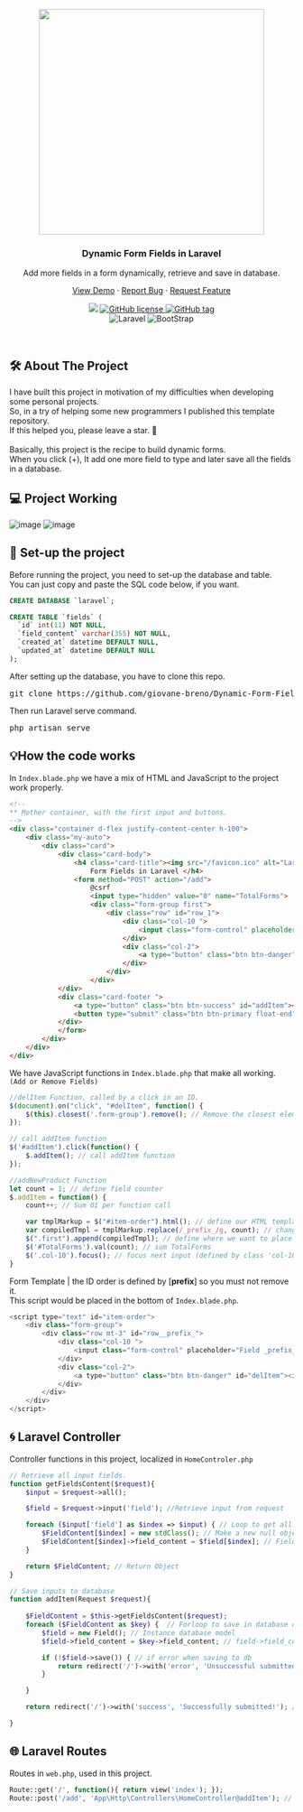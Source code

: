 <p align="center"><a href="https://laravel.com" target="_blank"><img src="https://raw.githubusercontent.com/laravel/art/master/logo-lockup/5%20SVG/2%20CMYK/1%20Full%20Color/laravel-logolockup-cmyk-red.svg" width="400"></a></p>

<h3 align="center"><p align="center">Dynamic Form Fields in Laravel</p></h3>
 <p align="center">Add more fields in a form dynamically, retrieve and save in database.</p>

  <p align="center">
    <a href="https://github.com/giovane-breno/Dynamic-Form-Fields-in-Laravel">View Demo</a>
    ·
    <a href="https://github.com/giovane-breno/Dynamic-Form-Fields-in-Laravel/issues">Report Bug</a>
    ·
    <a href="https://github.com/giovane-breno/Dynamic-Form-Fields-in-Laravel/issues">Request Feature</a>
  </p>
</div>

<p align="center"><a href="https://github.com/giovane-breno/Dynamic-Form-Fields-in-Laravel/graphs/contributors" alt="Contributors">
        <img src="https://img.shields.io/github/contributors/giovane-breno/Dynamic-Form-Fields-in-Laravel" /></a> <a href="https://github.com/giovane-breno/Dynamic-Form-Fields-in-Laravel/blob/main/LICENSE"><img src="https://camo.githubusercontent.com/710a6522ecfcecef911b46d1fd71998a6d4be992d0a23d559faee1b5c68cb27a/68747470733a2f2f696d672e736869656c64732e696f2f6769746875622f6c6963656e73652f4e61657265656e2f5374726170446f776e2e6a732e737667" alt="GitHub license" data-canonical-src="https://img.shields.io/github/license/giovane-breno/Dynamic-Form-Fields-in-Laravel" style="max-width: 100%;"></a><a href="https://GitHub.com/giovane-breno/Dynamic-Form-Fields-in-Laravel/tags/"> <img src="https://camo.githubusercontent.com/693b19747a8cb64c022f0df2088cb9ec96fcb03cfee01d830b649328ed2a1e77/68747470733a2f2f696d672e736869656c64732e696f2f6769746875622f7461672f4e61657265656e2f5374726170446f776e2e6a732e737667" alt="GitHub tag" data-canonical-src="https://img.shields.io/github/tag/giovane-breno/Dynamic-Form-Fields-in-Laravel" style="max-width: 100%;"></a><br><img src="https://camo.githubusercontent.com/7d1b3c7e8885ac55b920379c555c2399398f13524e30fe14d5fca83749d0a091/68747470733a2f2f696d672e736869656c64732e696f2f62616467652f2d4c61726176656c2d3333333333333f7374796c653d666c6174266c6f676f3d6c61726176656c" alt="Laravel" data-canonical-src="https://img.shields.io/badge/-Laravel-333333?style=flat&amp;logo=laravel" style="max-width: 100%;"> <img src="https://camo.githubusercontent.com/bd329f61f047c80b2a1f5483a6a7a0d59e0fdf28527b594ab05149f3d69f0b85/68747470733a2f2f696d672e736869656c64732e696f2f62616467652f2d426f6f7473747261702d3333333333333f7374796c653d666c6174266c6f676f3d626f6f747374726170" alt="BootStrap" data-canonical-src="https://img.shields.io/badge/-Bootstrap-333333?style=flat&amp;logo=bootstrap" style="max-width: 100%;"> 
</p>
<br>


## 🛠️ About The Project

I have built this project in motivation of my difficulties when developing some personal projects.<br>So, in a try of helping some new programmers I published this template repository.<br>If this helped you, please leave a star. 🙂
<br><br>
Basically, this project is the recipe to build dynamic forms.<br>When you click (+), It add one more field to type and later save all the fields in a database.

## 💻 Project Working

![image](https://user-images.githubusercontent.com/57039322/167750487-733f6b1f-8a60-48e5-8a64-f076d6d91225.png)
![image](https://user-images.githubusercontent.com/57039322/167750501-9239404c-a7d2-40d0-ba2b-7694d9f6bb99.png)


## 💠 Set-up the project

Before running the project, you need to set-up the database and table.<br>You can just copy and paste the SQL code below, if you want.

```sql 
CREATE DATABASE `laravel`;

CREATE TABLE `fields` (
  `id` int(11) NOT NULL,
  `field_content` varchar(355) NOT NULL,
  `created_at` datetime DEFAULT NULL,
  `updated_at` datetime DEFAULT NULL
);

```

After setting up the database, you have to clone this repo.<br>
<pre>git clone https://github.com/giovane-breno/Dynamic-Form-Fields-in-Laravel.git</pre>
Then run Laravel serve command.
<pre>php artisan serve</pre>

## 💡How the code works

In `Index.blade.php` we have a mix of HTML and JavaScript to the project work properly.

```html 
<!--
** Mother container, with the first input and buttons.
-->
<div class="container d-flex justify-content-center h-100">
    <div class="my-auto">
        <div class="card">
            <div class="card-body">
                <h4 class="card-title"><img src="/favicon.ico" alt="Laravel" class="d-inline-block icon"> Dynamic
                    Form Fields in Laravel </h4>
                <form method="POST" action="/add">
                    @csrf
                    <input type="hidden" value="0" name="TotalForms">
                    <div class="form-group first">
                        <div class="row" id="row_1">
                            <div class="col-10 ">
                                <input class="form-control" placeholder="Field 1" type="text" name="field[]" id="field_1">
                            </div>
                            <div class="col-2">
                                <a type="button" class="btn btn-danger" id="delItem"><i class="fas fa-trash-alt"></i></a>
                            </div>
                        </div>
                    </div>
            </div>
            <div class="card-footer ">
                <a type="button" class="btn btn-success" id="addItem"><i class="fas fa-plus"></i></a>
                <button type="submit" class="btn btn-primary float-end">Submit</i></button>
            </div>
            </form>
        </div>
    </div>
</div>
```

We have JavaScript functions in `Index.blade.php` that make all working. `(Add or Remove Fields)`

```js
//delItem Function, called by a click in an ID.
$(document).on("click", "#delItem", function() {
    $(this).closest('.form-group').remove(); // Remove the closest element that have 'form-group' in class.
});
```

```js      
// call addItem function
$('#addItem').click(function() {
    $.addItem(); // call addItem function
});
```
```js
//addNewProduct Function
let count = 1; // define field counter
$.addItem = function() {
    count++; // Sum 01 per function call

    var tmplMarkup = $("#item-order").html(); // define our HTML template
    var compiledTmpl = tmplMarkup.replace(/_prefix_/g, count); // change _prefix_ to number
    $(".first").append(compiledTmpl); // define where we want to place our template
    $('#TotalForms').val(count); // sum TotalForms
    $('.col-10').focus(); // focus next input (defined by class 'col-10')
}
```

Form Template | the ID order is defined by [__prefix__] so you must not remove it.<br>
This script would be placed in the bottom of `Index.blade.php`.

```js
<script type="text" id="item-order">
    <div class="form-group">
        <div class="row mt-3" id="row__prefix_">
            <div class="col-10 ">
                <input class="form-control" placeholder="Field _prefix_" name="field[] type="text" id="field__prefix_">
            </div>
            <div class="col-2">
                <a type="button" class="btn btn-danger" id="delItem"><i class="fas fa-trash-alt"></i></a>
            </div>
        </div>       
    </div>
</script>
```

## 🌀 Laravel Controller
Controller functions in this project, localized in `HomeControler.php`
```php
// Retrieve all input fields.
function getFieldsContent($request){
    $input = $request->all(); 

    $field = $request->input('field'); //Retrieve input from request

    foreach ($input['field'] as $index => $input) { // Loop to get all inputs and save in a object
        $FieldContent[$index] = new stdClass(); // Make a new null object
        $FieldContent[$index]->field_content = $field[$index]; // Field (Object with value field_content) will be field[index]
    }

    return $FieldContent; // Return Object
}
```
```php
// Save inputs to database
function addItem(Request $request){
    
    $FieldContent = $this->getFieldsContent($request);
    foreach ($FieldContent as $key) {  // Forloop to save in database one per one item. ($key)
        $field = new Field(); // Instance database model
        $field->field_content = $key->field_content; // field->field_content (database instance and database cell)

        if (!$field->save()) { // if error when saving to db
            return redirect('/')->with('error', 'Unsuccessful submitted!'); //return with this message
        }

    }

    return redirect('/')->with('success', 'Successfully submitted!'); // if success :) throw this

}
```

## 🌐 Laravel Routes
Routes in `web.php`, used in this project.
```php
Route::get('/', function(){ return view('index'); });
Route::post('/add', 'App\Http\Controllers\HomeController@addItem'); // Call addItem function from Form action
```

##
